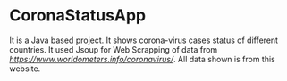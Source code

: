 # CoronaStatusApp
It is a Java based project. It shows corona-virus cases status of different countries.
It used Jsoup for Web Scrapping of data from *https://www.worldometers.info/coronavirus/*. All data shown is from this website.
